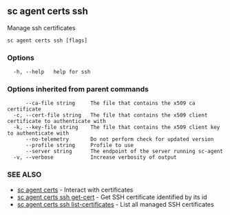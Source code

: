 ## sc agent certs ssh

Manage ssh certificates

```
sc agent certs ssh [flags]
```

### Options

```
  -h, --help   help for ssh
```

### Options inherited from parent commands

```
      --ca-file string     The file that contains the x509 ca certificate
  -c, --cert-file string   The file that contains the x509 client certificate to authenticate with
  -k, --key-file string    The file that contains the x509 client key to authenticate with
      --no-telemetry       Do not perform check for updated version
      --profile string     Profile to use
      --server string      The endpoint of the server running sc-agent
  -v, --verbose            Increase verbosity of output
```

### SEE ALSO

* [sc agent certs](sc_agent_certs.md)	 - Interact with certificates
* [sc agent certs ssh get-cert](sc_agent_certs_ssh_get-cert.md)	 - Get SSH certificate identified by its id
* [sc agent certs ssh list-certificates](sc_agent_certs_ssh_list-certificates.md)	 - List all managed SSH certificates

